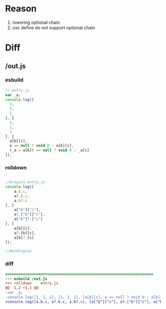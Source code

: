 # Reason
1. lowering optional chain
2. oxc define do not support  optional chain
# Diff
## /out.js
### esbuild
```js
// entry.js
var _a;
console.log([
  1,
  1,
  1
], [
  1,
  1,
  1
], [
  a[b][c],
  a == null ? void 0 : a[b][c],
  (_a = a[b]) == null ? void 0 : _a[c]
]);
```
### rolldown
```js

//#region entry.js
console.log([
	a.b.c,
	a?.b.c,
	a.b?.c
], [
	a["b"]["c"],
	a?.["b"]["c"],
	a["b"]?.["c"]
], [
	a[b][c],
	a?.[b][c],
	a[b]?.[c]
]);

//#endregion

```
### diff
```diff
===================================================================
--- esbuild	/out.js
+++ rolldown	entry.js
@@ -1,2 +1,1 @@
-var _a;
-console.log([1, 1, 1], [1, 1, 1], [a[b][c], a == null ? void 0 : a[b][c], (_a = a[b]) == null ? void 0 : _a[c]]);
+console.log([a.b.c, a?.b.c, a.b?.c], [a["b"]["c"], a?.["b"]["c"], a["b"]?.["c"]], [a[b][c], a?.[b][c], a[b]?.[c]]);

```